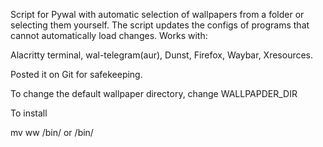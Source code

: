 Script for Pywal with automatic selection of wallpapers from a folder or selecting them yourself. The script updates the configs of programs that cannot automatically load changes. 
Works with:

Alacritty terminal,
wal-telegram(aur),
Dunst,
Firefox,
Waybar,
Xresources.

Posted it on Git for safekeeping.

To change the default wallpaper directory, change WALLPAPDER_DIR 

To install 

mv ww /bin/ or /bin/

